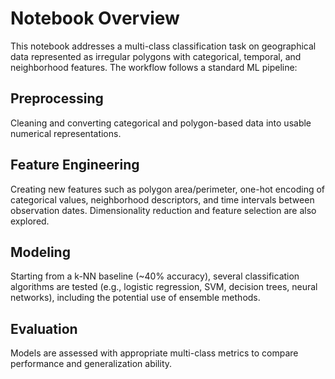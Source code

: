 # Notebook Overview
This notebook addresses a multi-class classification task on geographical data represented as irregular polygons with categorical, temporal, and neighborhood features. The workflow follows a standard ML pipeline:

## Preprocessing
Cleaning and converting categorical and polygon-based data into usable numerical representations.

## Feature Engineering
Creating new features such as polygon area/perimeter, one-hot encoding of categorical values, neighborhood descriptors, and time intervals between observation dates. Dimensionality reduction and feature selection are also explored.

## Modeling
Starting from a k-NN baseline (~40% accuracy), several classification algorithms are tested (e.g., logistic regression, SVM, decision trees, neural networks), including the potential use of ensemble methods.

## Evaluation
Models are assessed with appropriate multi-class metrics to compare performance and generalization ability.

